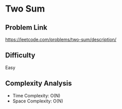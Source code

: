 # Two Sum

## Problem Link 
https://leetcode.com/problems/two-sum/description/

## Difficulty
Easy

## Complexity Analysis
- Time Complexity: O(N)
- Space Complexity: O(N)

